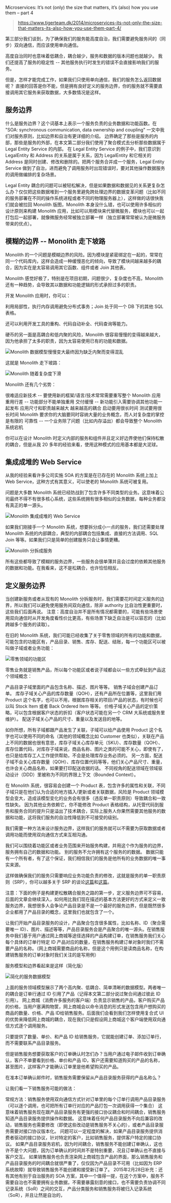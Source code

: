 Microservices: It’s not (only) the size that matters, it’s (also) how you use them – part 4

> https://www.tigerteam.dk/2014/microservices-its-not-only-the-size-that-matters-its-also-how-you-use-them-part-4/

第三部分我们谈到，为了确保我们的服务能高度自治，我们需要避免服务间的（同步）双向通信，而应该使用单向通信。

高度自治同时也意味着低耦合，耦合越少，服务和数据的版本问题也就越少。
我们还提高了服务的稳定性 -- 其他服务执行时发生的错误不会直接影响我们的服务。

但是，怎样才能完成工作，如果我们只使用单向通信，我们的服务怎么返回数据呢？
直接的回答是你不能，但是拥有良好定义的服务边界，你的服务就不需要直接调用其它服务来获取数据，大多数情况是这样。

## 服务边界

什么是服务边界？这个词基本上表示一个服务负责的业务数据和功能函数。在 "SOA: synchronous communication, data ownership and coupling" 一文中我们对服务原则，比如边界和自治有更详细的介绍。
边界确定了那些是服务的内部，那些是服务的外部，在本文第二部分我们使用了聚合模式去分析那些数据属于 Legal Entity Service 的内部。
在 Legal Entity Service 的例子中，我们意识到 LegalEntity 和 Address 的关系是属于关系，因为 LegalEntity 和它相关的 Address 是同时创建、修改和删除的。把两个服务合并成一个服务，Legal Entity Service 做到了自治，进而避免了调用服务时出现错误时，要对其他操作数据服务的调用做编排的复杂场景。

Legal Entity 耦合的问题可以被轻松解决，但是如果数据和数据见的关系更复杂怎么办？仅仅把这些数据堆到一个服务里避免跨处理边界的数据变革问题（比如不同的服务部署在不同的操作系统进程或者不同的物理服务器上），这样做的话很快我们就会被拉回 Monolith 版图，Monolith 本身没什么错，也可以使用许多相似的设计原则来构建 Monolith 应用，比如可以用模块来代替微服务，模块也可以一起打包后一起部署，就像微服务经常被独立部署一样（独立部署常常被认为是微服务带来的优点）。

## 模糊的边界 -- Monolith 走下坡路

Monolith 的一个问题是模糊边界的风险。因为模块是紧密绑定在一起的，常常在同一个代码库内，这样会造成一种缓慢恶化的倾向，导致了模块间越来越多的耦合，因为实在是太容易调用其它函数、组件或者 Join 其他表。

Monolith 感觉好极了，特别是在项目初期，问题很少，复杂度也不高，Monolith 还有一种趋势，会导致其以数据和功能逻辑的形式承担过多的职责。

开发 Monolith 应用时，你可以：

利用局部性，执行内存调用避免分布式事务；Join 处于同一个 DB 下的其他 SQL 表格。

还可以利用开发工具的重构、代码自动补全、代码查询等能力。

硬币的另一面是高耦合和低内聚的风险，Monolith 很容易慢慢的变得越来越大，因为他承担了太多的职责，因为太容易使用已有的功能和数据。

![Monolith 数据模型慢慢变大最终因为缺乏内聚而变得混乱](http://www.tigerteam.dk/wp-content/uploads/2014/02/model-growth.png)

这就是 Monolith 走下坡路：

![Monolith 随着复杂度下滑](http://www.tigerteam.dk/wp-content/uploads/2014/05/monolith-slippery-slope.png)

Monolith 还有几个劣势：

很难适应新技术 -- 要使用新的框架/语言/技术常常需要重写整个 Monolith 应用
重用行差 -- 功能部分不能单独重用
交付缓慢 -- 新功能引入需要协调其他功能一起发布
应用尺寸和职责越来越大
越来越高的耦合
启动要用很长时间
测试要用很长时间
Monolith 要求你的大脑要同时容纳大量的业务概念，而人对复杂度的掌控是有限的
可靠性 -- 一个业务除了问题（比如内存溢出）都会导致整个 Monolith 系统宕机

你可以在设计 Monolith 时定义内部的服务和组件并且定义好边界使他们保持松散的耦合，但是从我 20 多年的经验来看，使用这种模式的应用基本都是大泥球。

## 集成成堆的 Web Service

从我的经验来看许多公司实施 SOA 的方案是在已存在的 Monolith 系统上加上 Web Service，这种方式有其意义，可以使老的 Monolith 系统可被复用。

问题是大多数 Monolith 系统已经防战到了包含许多不同类型的业务。这意味着公司最终不得不有很多核心系统，这些系统拥有很多相似的业务数据，每种业务都没有真正的单一源头。

![Monolith 集成成堆的 Web Service](http://www.tigerteam.dk/wp-content/uploads/2014/05/integration-by-a-bunch-of-webservices.png)

如果我们刚接手一个 Monolith 系统，想要拆分成小一点的服务，我们还需要处理 Monolith 系统的内部耦合，典型的内部耦合包括集成、直接的方法调用、SQL Join 等等。如果我们只是简单的创建服务只会让事情更糟。

![Monolith 分拆成服务](http://www.tigerteam.dk/wp-content/uploads/2014/05/monolith-sliced-up-into-microservices.png)

所有这些都导致了模糊的服务边界，一些服务会很单薄并且会过度的依赖其他服务的数据和功能。在我看来，这不是松耦合，也许恰恰相反。

## 定义服务边界

当创建新服务或者从现有的 Monolith 分拆服务时，我们需要花时间定义服务的边界，所以我们可以避免使用服务间双向通信，除非 authority 比自治性更重要时，这些我们后面再说。
注意：高度自治并不是所有情况都需要的，可能有些场景使用双向通信时从开发角度看性价比更高，有些场景下缺乏自治是可以容忍的（比如跨越多个服务的读取）。

在旧的 Monolith 系统，我们可能已经收集了关于零售领域的所有的功能和数据，可能包含的功能区有，产品目录、销售、库存、配送、结账，每一个功能区可以被叫做子域或者业务功能：

![零售领域的功能区](http://www.tigerteam.dk/wp-content/uploads/2014/05/functional-areas.png)

零售业务就是销售产品，所以每个功能区或者说子域都会以一些方式牵扯到产品这个领域概念：

产品目录子域里面的产品包含名称、描述、图片等等。
销售子域会创建产品订单。
库存子域关心产品的库存数量（QOH），还有产品所在位置等，这里我们用 Product 这个名字，也可以不用，根据库存相关的项目/产品的状态，有时候也可以叫 Stock Item 或者 Back Ordered Item 等等。
价格子域关心产品的定价策略，可以包含根据客户状态的折扣（客户状态可能在另一个 CRM 大系统或服务里维护）。
配送子域关心产品的尺寸、重量以及发送目的地等。

如你所想，所有子域都跟产品发生了关联，子域可以给产品使用 Product 这个名字也可以使用不同的命名（其他的领域概念比如 Customer 也类似），关联在产品上不同的数据也很有意思，库存子域关心库存单元（SKU）、库存数量（QOH）、库存位置代码，对库存子域来说，商品名称、图片之类的可能不关心，即使有了，也只是给库存工人工作提供帮助，不会是处理库存业务必须的。
另一方面，配送子域不会关心库存数量（QOH）、库存位置代码等等，他们关心产品尺寸、重量，也许会关心商品名称，如果要打印配送收据的话。
不同视角的配送领域在领域驱动设计（DDD）里被称为不同的界限上下文（Bounded Context）。

在 Monolith 系统，很容易会创建一个 Product 表，包含许多的属性和关联，不同子域只是在他们认为合适的地方插入/更新或者关联数据，风险是 Product 领域模型会变大，造成该模型变化的业务会有很多（违反单一职责原则）导致耦合和一致性缺失。
因为其他业务依赖它，你不能修改 Product 表格结构，从托管代码到服务和服务合同的提升只是溢出了技术耦合，实际上服务人你果然需要其他服务的数据和功能，这将我们服务的自治性降低到不可接受的级别。

我们需要一种方法来设计服务边界，这样我们的服务就可以不需要为获取数据或者调用功能而使用双向通信方式来互相沟通。

我们可以围绕着功能区或者业务范围来开始服务构建，并用这个作为服务的边界，服务拥有自己的数据和功能。
别的服务不允许拥有这个服务的的数据。
数据只能有一个所有者，有了这个保证，我们相信我们的服务是他所有的业务数据的唯一事实来源。

这样做确保我们的服务只需要响应业务功能负责的修改，这就是服务的单一职责原则（SRP），你可以越多关于 SRP 的谈论[这篇](http://www.udidahan.com/2014/05/26/people-politics-and-the-single-responsibility-principle/)和[这篇](http://blog.8thlight.com/uncle-bob/2014/05/08/SingleReponsibilityPrinciple.html)。

注意：下面的例子是构建更松散耦合服务之路的第一步，定义服务边界可不容易，后面的文章会继续深入，如何用比我们现在描述的基本方法更好的方式来定义一致服务边界，我想很多人会争论产品目录是不是一个最好的服务边界，但是既然很多企业都用了产品目录的概念，这里我们也就包含了一个。

让我们开始产品目录服务的设计，产品聚合包含很多属性，比如名称、ID（聚合需要唯一 ID）、图片、描述等等，产品目录服务会是产品聚合的唯一源头。在销售服务中我们基于用户通过网上商城等途径选择的产品构建订单，在销售服务我们关心每个具体的订单行特定 ID 产品对应的数量，在销售服务构建订单对象时我们不需要产品的名称。（网上商城需要商品的名称，但是这个用例只是读商品名称，在构建销售服务的订单对象时我们关注的是写用例）

服务模型和边界看起来是这样（简化版）

![简化的服务数据模型](http://www.tigerteam.dk/wp-content/uploads/2014/05/simple-service-data-models.png)

上面的服务领域模型展示了两个高内聚、低耦合、简单清晰的数据模型。两者唯一的耦合是订单行通过 ID 引用了产品（记得本文第二部分说过聚合间通过彼此 ID 引用）。
网上商城（消费许多服务的客户端）负责显示销售的产品，客户购买产品的价格，当用户塞满购物筐，网上商城会以命令消息的形式发送包含用户想购买的商品的数量、价格、产品 ID给销售服务。后面我们会看到我们怎样使用复合式 UI 的优势来降低网上商城的耦合，现在我们只是假设网上商城这个客户端使用双向通信方式逐个调用服务。

只要提供了数量、单价、和产品 ID 给销售服务，它就能创建订单、添加订单行，而不需要联系产品目录服务。

但是销售服务想要获取客户的订单确认时怎们办？当用户通过电子邮件收到订单确认，客户不单要看到价格、单价和产品 ID，客户还需要知道购买的产品的名称，甚至图片，这样客户才能确认订单里是他希望购买的产品。

在准本订单确认邮件时，销售服务需要保留从产品目录服务获得的产品名称么？

让我们看一下销售服务可能的做法：

常规方法：销售服务使用双向通信方式针对订单里的每个订单行调用产品目录服务（可以逐个调用，也可把所有订单行对应的产品打包一次调用获得一个集合）
  这意味着销售服务现在跟产品目录服务有更强的接口协议耦合和时间耦合，销售服务知道产品目录服务提供操作和数据。
  这意味着任何产品目录服务不向后兼容的改动，销售服务也需要修改（即使这些改动是销售服务不关心的），或者产品目录服务需要对接口协议版本化。
  问题可以一定程度的解决，如果产品目录服务提供消费者驱动的接口协议，针对特定的客户，比如销售服务，提供客户特定的接口协议。
  如果产品目录服务宕机，因为时间耦合，销售服务不能创建订单确认，这也许不是个大问题，因为订单确认的时间并不是特别重要，况且订单确认也不直接与客户交互。
  如果销售服务也负责渲染网上商城包含产品的界面，那么销售服务和产品目录服务的时间耦合就很严重了，仅仅因为产品目录不可用（比如因为 ERP 系统故障）就导致销售服务不能创建和接受新订单了。
2015年2月28日补充：还有其他有别于自治服务的 SOA 方案，其中一个值得一提，在这个方案中，服务不需要自治也不需要拥有业务数据，不需要暴露刻意的接口，也不需要负责协调不同记录系统（SoR）之间的交互，产品分类服务和销售服务将被归入记录系统（SoR），并且让然是自治的，





